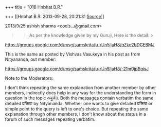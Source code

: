 +++
title = "018 Hnbhat B.R."

+++
[[Hnbhat B.R.	2013-09-28, 20:21:31 [Source](https://groups.google.com/g/samskrita/c/u-rUn5IjaH8)]]



  

  
  

2013/9/25 ashish sharma \<[cools...@gmail.com]()\>

  

> 
> > As per the knowledge given by my Guruji, Here is the detail: >
> 
> >   
> > 
> > 

  

  

<https://groups.google.com/d/msg/samskrita/u-rUn5IjaH8/qZke2bDGEBMJ>

  

This is the same as posted by Vishvas Vasukeya in his post as from Nityananda, out member:

  

<https://groups.google.com/d/msg/samskrita/u-rUn5IjaH8/-21m0jpBqisJ>  

  

Note to the Moderators:

  

I don't think repeating the same explanation from another member by other members, indirectly does help in any way for the understanding the form in question in the topic अकुर्वत. Both the messages contain verbatim the same detailed प्रक्रिया by Nityananda. Whether one wants to give detailed प्रक्रिया or simple point to the query is left to one's choice. But repeating the same explanation through other members, I don't know about the status in a forum of such messages repeating verbatim.

  

  

  

  

  

  

